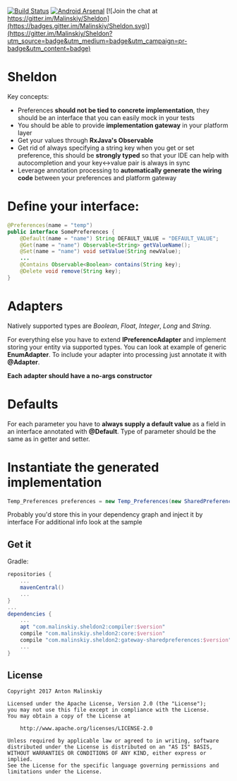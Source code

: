 [![Build Status](https://travis-ci.org/Malinskiy/Sheldon.svg?branch=master)](https://travis-ci.org/Malinskiy/Sheldon) [![Android Arsenal](https://img.shields.io/badge/Android%20Arsenal-Sheldon-green.svg?style=true)](https://android-arsenal.com/details/1/3378) [![Join the chat at https://gitter.im/Malinskiy/Sheldon](https://badges.gitter.im/Malinskiy/Sheldon.svg)](https://gitter.im/Malinskiy/Sheldon?utm_source=badge&utm_medium=badge&utm_campaign=pr-badge&utm_content=badge)

# Sheldon
Key concepts:

* Preferences **should not be tied to concrete implementation**, they should be an interface 
 that you can easily mock in your tests
* You should be able to provide **implementation gateway** in your platform layer
* Get your values through **RxJava's Observable**
* Get rid of always specifying a string key when you get or set preference, this should be **strongly typed**
 so that your IDE can help with autocompletion and your key<->value pair is always in sync
* Leverage annotation processing to **automatically generate the wiring code** between your preferences and platform gateway 
 
# Define your interface:

```java
@Preferences(name = "temp")
public interface SomePreferences {
    @Default(name = "name") String DEFAULT_VALUE = "DEFAULT_VALUE";
    @Get(name = "name") Observable<String> getValueName();
    @Set(name = "name") void setValue(String newValue);
    ...
    @Contains Observable<Boolean> contains(String key);
    @Delete void remove(String key);
}
```

# Adapters
Natively supported types are *Boolean*, *Float*, *Integer*, *Long* and *String*.
 
For everything else you have to extend **IPreferenceAdapter** and implement storing your
entity via supported types. You can look at example of generic **EnumAdapter**.
To include your adapter into processing just annotate it with **@Adapter**.

**Each adapter should have a no-args constructor**

# Defaults
For each parameter you have to **always supply a default value** as a field in an interface annotated with **@Default**.
Type of parameter should be the same as in getter and setter.

# Instantiate the generated implementation
```java
Temp_Preferences preferences = new Temp_Preferences(new SharedPreferencesGatewayBuilder(contextRef));
```

Probably you'd store this in your dependency graph and inject it by interface
For additional info look at the sample

## Get it

Gradle:
```groovy
repositories {
    ...
    mavenCentral()
    ...
}
...
dependencies {
    ...
    apt "com.malinskiy.sheldon2:compiler:$version"
    compile "com.malinskiy.sheldon2:core:$version"
    compile "com.malinskiy.sheldon2:gateway-sharedpreferences:$version"
    ...
}
```

## License

```
Copyright 2017 Anton Malinskiy

Licensed under the Apache License, Version 2.0 (the "License");
you may not use this file except in compliance with the License.
You may obtain a copy of the License at

    http://www.apache.org/licenses/LICENSE-2.0
    
Unless required by applicable law or agreed to in writing, software
distributed under the License is distributed on an "AS IS" BASIS,
WITHOUT WARRANTIES OR CONDITIONS OF ANY KIND, either express or implied.
See the License for the specific language governing permissions and   limitations under the License.
```
